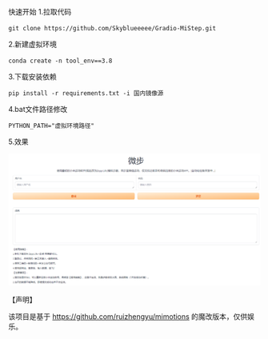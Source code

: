 快速开始
1.拉取代码

`git clone https://github.com/Skyblueeeee/Gradio-MiStep.git`

2.新建虚拟环境

`conda create -n tool_env==3.8`

3.下载安装依赖

`pip install -r requirements.txt -i 国内镜像源`

4.bat文件路径修改

`PYTHON_PATH="虚拟环境路径"`

5.效果

![](MiStep/log/imgs/1713233880652.jpg)

【声明】

该项目是基于 https://github.com/ruizhengyu/mimotions 的魔改版本，仅供娱乐。
